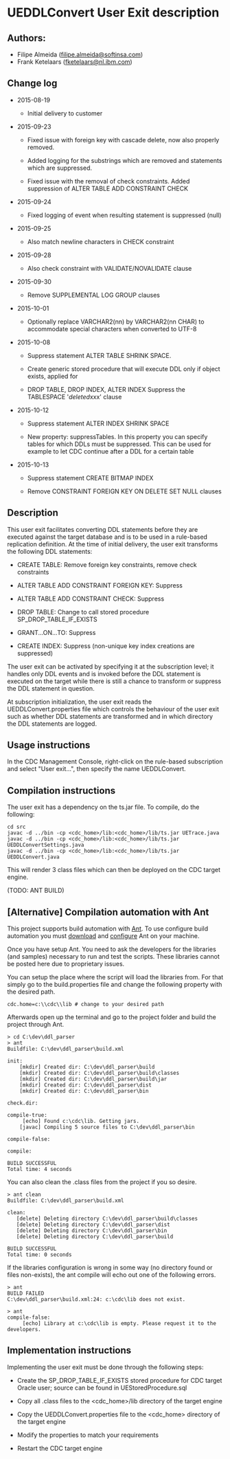 
# UEDDLConvert User Exit description

## Authors:
 - Filipe Almeida (filipe.almeida@softinsa.com)
 - Frank Ketelaars (fketelaars@nl.ibm.com)

## Change log
- 2015-08-19
  - Initial delivery to customer


- 2015-09-23
  - Fixed issue with foreign key with cascade delete, now also properly removed.

  - Added logging for the substrings which are removed and statements which are suppressed.

  - Fixed issue with the removal of check constraints. Added suppression of ALTER TABLE ADD CONSTRAINT CHECK



- 2015-09-24  
  - Fixed logging of event when resulting statement is suppressed (null)


- 2015-09-25  
  - Also match newline characters in CHECK constraint



- 2015-09-28
  - Also check constraint with VALIDATE/NOVALIDATE clause


- 2015-09-30  
  - Remove SUPPLEMENTAL LOG GROUP clauses


- 2015-10-01  
  - Optionally replace VARCHAR2(nn) by VARCHAR2(nn CHAR) to accommodate special characters when converted to UTF-8


- 2015-10-08
  - Suppress statement ALTER TABLE SHRINK SPACE.

  - Create generic stored procedure that will execute DDL only if object exists, applied for

  - DROP TABLE, DROP INDEX, ALTER INDEX
Suppress the TABLESPACE '$deleted$xxx' clause



- 2015-10-12
  - Suppress statement ALTER INDEX SHRINK SPACE

  - New property: suppressTables. In this property you can specify tables for which DDLs must be suppressed. This can be used for example to let CDC continue after a DDL for a certain table

- 2015-10-13
  - Suppress statement CREATE BITMAP INDEX

  - Remove CONSTRAINT FOREIGN KEY ON DELETE SET NULL clauses


## Description
This user exit facilitates converting DDL statements before they are executed against the target database and is to be used in a rule-based replication definition. At the time of initial delivery, the user exit transforms the following DDL statements:

- CREATE TABLE: Remove foreign key constraints, remove check constraints

- ALTER TABLE ADD CONSTRAINT FOREIGN KEY: Suppress

- ALTER TABLE ADD CONSTRAINT CHECK: Suppress

- DROP TABLE: Change to call stored procedure SP_DROP_TABLE_IF_EXISTS

- GRANT...ON...TO: Suppress

- CREATE INDEX: Suppress (non-unique key index creations are suppressed)

The user exit can be activated by specifying it at the subscription level; it handles only DDL events and is
invoked before the DDL statement is executed on the target while there is still a chance to transform or suppress
the DDL statement in question.

At subscription initialization, the user exit reads the UEDDLConvert.properties file which controls the behaviour of
the user exit such as whether DDL statements are transformed and in which directory the DDL statements are logged.

## Usage instructions
In the CDC Management Console, right-click on the rule-based subscription and select "User exit...", then specify the name UEDDLConvert.

## Compilation instructions
The user exit has a dependency on the ts.jar file. To compile, do the following:

```
cd src
javac -d ../bin -cp <cdc_home>/lib:<cdc_home>/lib/ts.jar UETrace.java
javac -d ../bin -cp <cdc_home>/lib:<cdc_home>/lib/ts.jar UEDDLConvertSettings.java
javac -d ../bin -cp <cdc_home>/lib:<cdc_home>/lib/ts.jar UEDDLConvert.java
```

This will render 3 class files which can then be deployed on the CDC target engine.

(TODO: ANT BUILD)

## [Alternative] Compilation automation with Ant
This project supports build automation with [Ant](http://ant.apache.org/). To use configure build automation you must [download](http://ant.apache.org/bindownload.cgi) and [configure](http://ant.apache.org/manual/index.html) Ant on your machine.

Once you have setup Ant. You need to ask the developers for the libraries (and samples) necessary to run and test the scripts. These libraries cannot be posted here due to proprietary issues.

You can setup the place where the script will load the libraries from. For that simply go to the build.properties file and change the following property with the desired path.

```
cdc.home=c:\\cdc\\lib # change to your desired path
```
Afterwards open up the terminal and go to the project folder and build the project through Ant.

```terminal
> cd C:\dev\ddl_parser
> ant
Buildfile: C:\dev\ddl_parser\build.xml

init:
    [mkdir] Created dir: C:\dev\ddl_parser\build
    [mkdir] Created dir: C:\dev\ddl_parser\build\classes
    [mkdir] Created dir: C:\dev\ddl_parser\build\jar
    [mkdir] Created dir: C:\dev\ddl_parser\dist
    [mkdir] Created dir: C:\dev\ddl_parser\bin

check.dir:

compile-true:
     [echo] Found c:\cdc\lib. Getting jars.
    [javac] Compiling 5 source files to C:\dev\ddl_parser\bin

compile-false:

compile:

BUILD SUCCESSFUL
Total time: 4 seconds
```

You can also clean the .class files from the project if you so desire.

```terminal
> ant clean
Buildfile: C:\dev\ddl_parser\build.xml

clean:
   [delete] Deleting directory C:\dev\ddl_parser\build\classes
   [delete] Deleting directory C:\dev\ddl_parser\dist
   [delete] Deleting directory C:\dev\ddl_parser\bin
   [delete] Deleting directory C:\dev\ddl_parser\build

BUILD SUCCESSFUL
Total time: 0 seconds
```

If the libraries configuration is wrong in some way (no directory found or files non-exists), the ant compile will echo out one of the following errors.

```terminal
> ant
BUILD FAILED
C:\dev\ddl_parser\build.xml:24: c:\cdc\lib does not exist.

> ant
compile-false:
     [echo] Library at c:\cdc\lib is empty. Please request it to the developers.
```

## Implementation instructions
Implementing the user exit must be done through the following steps:

- Create the SP_DROP_TABLE_IF_EXISTS stored procedure for CDC target Oracle user; source can be
  found in UEStoredProcedure.sql

- Copy all .class files to the <cdc_home>/lib directory of the target engine

- Copy the UEDDLConvert.properties file to the <cdc_home> directory of the target engine

- Modify the properties to match your requirements

- Restart the CDC target engine
